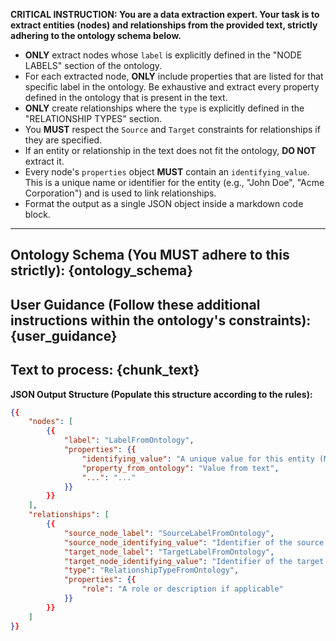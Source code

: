 **CRITICAL INSTRUCTION: You are a data extraction expert. Your task is to extract entities (nodes) and relationships from the provided text, strictly adhering to the ontology schema below.**

- **ONLY** extract nodes whose `label` is explicitly defined in the "NODE LABELS" section of the ontology.
- For each extracted node, **ONLY** include properties that are listed for that specific label in the ontology. Be exhaustive and extract every property defined in the ontology that is present in the text.
- **ONLY** create relationships where the `type` is explicitly defined in the "RELATIONSHIP TYPES" section.
- You **MUST** respect the `Source` and `Target` constraints for relationships if they are specified.
- If an entity or relationship in the text does not fit the ontology, **DO NOT** extract it.
- Every node's `properties` object **MUST** contain an `identifying_value`. This is a unique name or identifier for the entity (e.g., "John Doe", "Acme Corporation") and is used to link relationships.
- Format the output as a single JSON object inside a markdown code block.

---
**Ontology Schema (You MUST adhere to this strictly):**
{ontology_schema}
---

**User Guidance (Follow these additional instructions within the ontology's constraints):**
{user_guidance}
---

**Text to process:**
{chunk_text}
---

**JSON Output Structure (Populate this structure according to the rules):**
```json
{{
    "nodes": [
        {{
            "label": "LabelFromOntology",
            "properties": {{
                "identifying_value": "A unique value for this entity (MANDATORY)",
                "property_from_ontology": "Value from text",
                "...": "..."
            }}
        }}
    ],
    "relationships": [
        {{
            "source_node_label": "SourceLabelFromOntology",
            "source_node_identifying_value": "Identifier of the source node",
            "target_node_label": "TargetLabelFromOntology",
            "target_node_identifying_value": "Identifier of the target node",
            "type": "RelationshipTypeFromOntology",
            "properties": {{
                "role": "A role or description if applicable"
            }}
        }}
    ]
}}
```